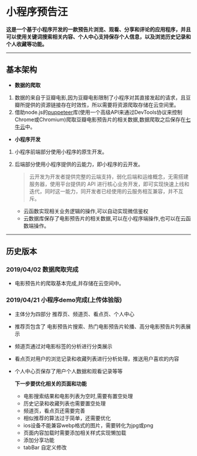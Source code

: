 
# **小程序预告汪**
**这是一个基于小程序开发的一款预告片浏览、观看、分享和评论的应用程序，并且可以使用关键词搜索相关内容、个人中心支持保存个人信息，以及浏览历史记录和个人收藏等功能。**

---


## __基本架构__

- __数据的爬取__
1. 数据的来自于豆瓣电影,因为豆瓣电影限制了小程序对其直接发起的请求，且豆瓣所提供的资源链接存在时效性，所以需要将资源爬取存储在云空间里。
2. 借助node.js的[puppeteer](https://github.com/GoogleChrome/puppeteer)库(使用一个高级API来通过DevTools协议来控制Chrome或Chromium)爬取豆瓣电影预告片的相关数据,数据爬取之后保存在[七牛云](https://www.qiniu.com/)中。
  
- __小程序开发__
1. 小程序前端部分使用小程序的原生开发。
  
2. 后端部分使用小程序提供的云能力，即小程序的云开发。
      > 云开发为开发者提供完整的云端支持，弱化后端和运维概念，无需搭建服务器，使用平台提供的 API 进行核心业务开发，即可实现快速上线和迭代，同时这一能力，同开发者已经使用的云服务相互兼容，并不互斥。
   - 云函数实现相关业务逻辑的操作,可以自动实现微信鉴权
   - 云数据库保存了电影预告片的相关数据,可以在小程序端操作,也可以在云函数端操作。
  

  ---
## __历史版本__

     
  ###  __2019/04/02__  数据爬取完成

  - 电影预告片的爬取基本完成,并存储在云空间中。
  
 
 ### __2019/04/21__  小程序demo完成(上传体验版)
- 主体分为四部分 推荐页、频道页、看点页、个人中心
- 推荐页包含了 电影预告片搜索、热门电影预告片轮播、高分电影预告片列表展示
- 频道页通过对电影标签的分析进行分类展示
- 看点页对用户的浏览记录和收藏列表进行分析处理，推送用户喜欢的内容
- 个人中心页保存了用户个人数据和观看记录等等

  __下一步要优化相关的页面和功能__
  - 电影搜索结果和电影列表为空时,需要有置空处理
  - 历史记录和收藏列表也需要置空处理
  - 频道页，看点页还需要完善
  - 相似推荐的算法过于简单，还需要优化
  - ios设备不能兼容webp格式的图片，需要转化为jpg或png
  - 页面内容加载时需要添加相关样式实现懒加载 
  - 添加分享功能
  - tabBar 自定义修改
  


 
     
     
